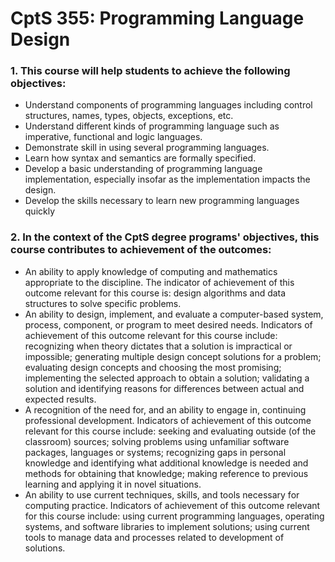 # CptS 355: Programming Language Design
### 1. This course will help students to achieve the following objectives:
  * Understand components of programming languages including control structures, names, types, objects, exceptions, etc.
  * Understand different kinds of programming language such as imperative, functional and logic languages.
  * Demonstrate skill in using several programming languages.
  * Learn how syntax and semantics are formally specified.
  * Develop a basic understanding of programming language implementation, especially insofar as the implementation impacts the design.
  * Develop the skills necessary to learn new programming languages quickly
### 2. In the context of the CptS degree programs' objectives, this course contributes to achievement of the outcomes:
  * An ability to apply knowledge of computing and mathematics appropriate to the discipline. The indicator of achievement of this outcome relevant for this course is: design algorithms and data structures to solve specific problems.
  * An ability to design, implement, and evaluate a computer-based system, process, component, or program to meet desired needs. Indicators of achievement of this outcome relevant for this course include: recognizing when theory dictates that a solution is impractical or impossible; generating multiple design concept solutions for a problem; evaluating design concepts and choosing the most promising; implementing the selected approach to obtain a solution; validating a solution and identifying reasons for differences between actual and expected results.
  * A recognition of the need for, and an ability to engage in, continuing professional development. Indicators of achievement of this outcome relevant for this course include: seeking and evaluating outside (of the classroom) sources; solving problems using unfamiliar software packages, languages or systems; recognizing gaps in personal knowledge and identifying what additional knowledge is needed and methods for obtaining that knowledge; making reference to previous learning and applying it in novel situations.
  * An ability to use current techniques, skills, and tools necessary for computing practice. Indicators of achievement of this outcome relevant for this course include: using current programming languages, operating systems, and software libraries to implement solutions; using current tools to manage data and processes related to development of solutions.

